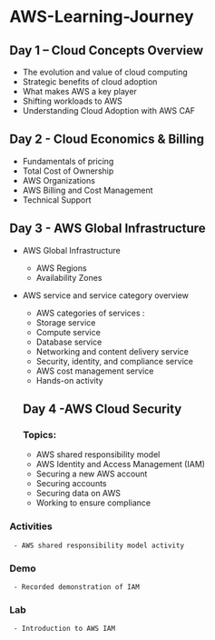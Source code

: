 # AWS-Learning-Journey

## Day 1 – Cloud Concepts Overview
 - The evolution and value of cloud computing
 - Strategic benefits of cloud adoption
 - What makes AWS a key player
 - Shifting workloads to AWS
 - Understanding Cloud Adoption with AWS CAF

## Day 2 - Cloud Economics & Billing 
 - Fundamentals of pricing
 - Total Cost of Ownership
 - AWS Organizations
 - AWS Billing and Cost Management
 - Technical Support

 ## Day 3 - AWS Global Infrastructure
 - AWS Global Infrastructure
      - AWS Regions
      - Availability Zones
      
   
 - AWS service and service category overview
      - AWS categories of services :
      - Storage service 
      - Compute service 
      - Database service 
      - Networking and content delivery service
      - Security, identity, and compliance service
      - AWS cost management service
      - Hands-on activity

   ## Day 4 -AWS Cloud Security
   ### Topics:
   
     - AWS shared responsibility model
     - AWS Identity and Access Management (IAM)
     - Securing a new AWS account
     - Securing accounts
     - Securing data on AWS
     - Working to ensure compliance
  ### Activities
     - AWS shared responsibility model activity
  ### Demo
     - Recorded demonstration of IAM
  ### Lab
     - Introduction to AWS IAM
